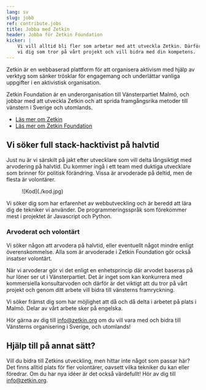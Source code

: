 ```yaml
---
lang: sv
slug: jobb
ref: contribute.jobs
title: Jobba med Zetkin
header: Jobba för Zetkin Foundation
kicker: |
    Vi vill alltid bli fler som arbetar med att utveckla Zetkin. Därför söker
    vi dig som tror på vårt projekt och vill bidra med din kompetens.
---
```


Zetkin är en webbaserad plattform för att organisera aktivism med hjälp av
verktyg som sänker trösklar för engagemang och underlättar vanliga
uppgifter i en aktivistisk organisation.

Zetkin Foundation är en underorganisation till Vänsterpartiet Malmö, och
jobbar med att utveckla Zetkin och att sprida framgångsrika metoder till
vänstern i Sverige och utomlands.

* [Läs mer om Zetkin](/sv/zetkin)
* [Läs mer om Zetkin Foundation](/sv/foundation)

## Vi söker full stack-hacktivist på halvtid
Just nu är vi särskilt på jakt efter utvecklare som vill delta långsiktigt
med arvodering på halvtid. Du kommer ingå i ett team med duktiga utvecklare
som brinner för politisk förändring. Vissa är arvoderade på deltid, men de
flesta är volontärer.

<figure markdown="1">
![Kod](./kod.jpg)
</figure>

Vi söker dig som har erfarenhet av webbutveckling och är beredd att lära dig
de tekniker vi använder. De programmeringsspråk som förekommer mest i
projektet är Javascript och Python.

### Arvoderat och volontärt
Vi söker någon att arvodera på halvtid, eller eventuellt något mindre enligt
överenskommelse. Alla som är arvoderade i Zetkin Foundation gör också insatser
volontärt.

När vi arvoderar gör vi det enligt en enhetsprincip där arvodet baseras på
hur löner ser ut i Vänsterpartiet. Det är inget som kan konkurrera med
kommersiella konsultarvoden och därför är det viktigt att du tror på vårt
projekt och genom ditt arbete vill bidra till vänsterns framryckning.

Vi söker främst dig som har möjlighet att då och då delta i arbetet på
plats i Malmö. Delar av vårt arbete sker på engelska.

Hör gärna av dig till [info@zetkin.org](mailto:info@zetkin.org) om du vill
vara med och bidra till Vänsterns organisering i Sverige, och utomlands!

## Hjälp till på annat sätt?
Vill du bidra till Zetkins utveckling, men hittar inte något som passar här?
Det finns alltid plats för fler volontärer, oavsett vilka tekniker du kan
eller föredrar. Om du har nya idéer är det också värdefullt! Hör av dig till
[info@zetkin.org](mailto:info@zetkin.org).
